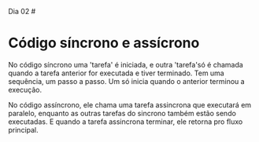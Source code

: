 Dia 02 #

# Código síncrono e assícrono

No código síncrono uma 'tarefa' é iniciada, e outra 'tarefa'só é chamada quando a tarefa anterior for executada e tiver terminado. Tem uma sequência, um passo a passo. Um só inicia quando o anterior terminou a execução.

No código assíncrono, ele chama uma tarefa assincrona que executará em paralelo, enquanto as outras tarefas do sincrono também estão sendo executadas. E quando a tarefa assincrona terminar, ele retorna pro fluxo principal.